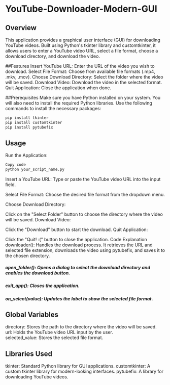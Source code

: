 # YouTube-Downloader-Modern-GUI

## Overview
This application provides a graphical user interface (GUI) for downloading YouTube videos. Built using Python's tkinter library and customtkinter, it allows users to enter a YouTube video URL, select a file format, choose a download directory, and download the video.

##Features
Insert YouTube URL: Enter the URL of the video you wish to download.
Select File Format: Choose from available file formats (.mp4, .mkv, .mov).
Choose Download Directory: Select the folder where the video will be saved.
Download Video: Download the video in the selected format.
Quit Application: Close the application when done.


##Prerequisites
Make sure you have Python installed on your system. You will also need to install the required Python libraries. Use the following commands to install the necessary packages:

```bash
pip install tkinter
pip install customtkinter
pip install pytubefix
```

## Usage
Run the Application:

```bash
Copy code
python your_script_name.py
```
Insert a YouTube URL: Type or paste the YouTube video URL into the input field.

Select File Format: Choose the desired file format from the dropdown menu.

Choose Download Directory:

Click on the "Select Folder" button to choose the directory where the video will be saved.
Download Video:

Click the "Download" button to start the download.
Quit Application:

Click the "Quit! :(" button to close the application.
Code Explanation
downloader(): Handles the download process. It retrieves the URL and selected file extension, downloads the video using pytubefix, and saves it to the chosen directory.

##### open_folder(): Opens a dialog to select the download directory and enables the download button.

##### exit_app(): Closes the application.

##### on_select(value): Updates the label to show the selected file format.

## Global Variables
directory: Stores the path to the directory where the video will be saved.
<br>
url: Holds the YouTube video URL input by the user.
<br>
selected_value: Stores the selected file format.

## Libraries Used
tkinter: Standard Python library for GUI applications.
customtkinter: A custom tkinter library for modern-looking interfaces.
pytubefix: A library for downloading YouTube videos.
